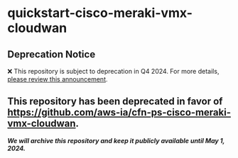 # quickstart-cisco-meraki-vmx-cloudwan 
## Deprecation Notice

:x: This repository is subject to deprecation in Q4 2024. For more details, [please review this announcement](https://github.com/aws-ia/.announcements/issues/1). 

## This repository has been deprecated in favor of https://github.com/aws-ia/cfn-ps-cisco-meraki-vmx-cloudwan. 
***We will archive this repository and keep it publicly available until May 1, 2024.***
